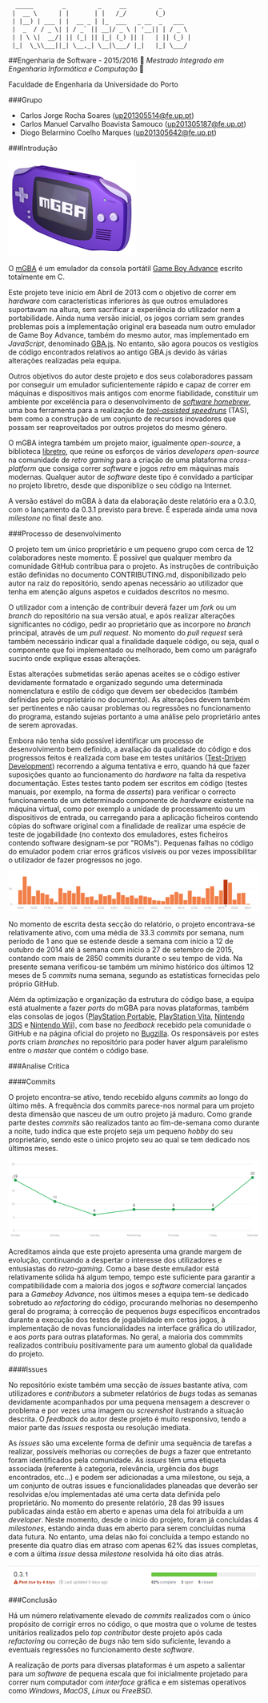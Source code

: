 ```
  _____        _         _     __         _        
 |  __ \      | |       | |   /_/        (_)       
 | |__) | ___ | |  __ _ | |_  ___   _ __  _   ___  
 |  _  / / _ \| | / _` || __|/ _ \ | '__|| | / _ \ 
 | | \ \|  __/| || (_| || |_| (_) || |   | || (_) |
 |_|  \_\\___||_| \__,_| \__|\___/ |_|   |_| \___/ 
 ```
##Engenharia de Software - 2015/2016
:floppy_disk:  *Mestrado Integrado em Engenharia Informática e Computação*   :floppy_disk:

Faculdade de Engenharia da Universidade do Porto

###Grupo
* Carlos Jorge Rocha Soares (up201305514@fe.up.pt)
* Carlos Manuel Carvalho Boavista Samouco (up201305187@fe.up.pt)
* Diogo Belarmino Coelho Marques (up201305642@fe.up.pt)

###Introdução

![](mgba-256.png)

O [mGBA](http://mgba.io) é um emulador da consola portátil [Game Boy Advance](https://en.wikipedia.org/wiki/Game_Boy_Advance) escrito totalmente em C.

Este projeto teve inicio em Abril de 2013 com o objetivo de correr em *hardware* com características inferiores às que outros emuladores suportavam na altura, sem sacrificar a experiência do utilizador nem a portabilidade. Ainda numa versão inicial, os jogos corriam sem grandes problemas pois a implementação original era baseada num outro emulador de Game Boy Advance, também do mesmo autor, mas implementado em *JavaScript*, denominado [GBA.js](https://github.com/endrift/gbajs). No entanto, são agora poucos os vestigíos de código encontrados relativos ao antigo GBA.js devido às várias alterações realizadas pela equipa.

Outros objetivos do autor deste projeto e dos seus colaboradores passam por conseguir um emulador suficientemente rápido e capaz de correr em máquinas e dispositivos mais antigos com enorme fiabilidade, constituir um ambiente por excelência para o desenvolvimento de [*software homebrew*](https://en.wikipedia.org/wiki/Homebrew_(video_games)), uma boa ferramenta para a realização de [*tool-assisted speedruns*](https://en.wikipedia.org/wiki/Tool-assisted_speedrun) (TAS), bem como a construção de um conjunto de recursos inovadores que possam ser reaproveitados por outros projetos do mesmo género.

O mGBA integra também um projeto maior, igualmente *open-source*, a biblioteca [libretro](https://github.com/libretro), que reúne os esforços de vários *developers open-source* na comunidade de *retro gaming* para a criação de uma plataforma *cross-platform* que consiga correr *software* e jogos *retro* em máquinas mais modernas. Qualquer autor de *software* deste tipo é convidado a participar no projeto libretro, desde que disponiblize o seu código na Internet.

A versão estável do mGBA à data da elaboração deste relatório era a 0.3.0, com o lançamento da 0.3.1 previsto para breve. É esperada ainda uma nova *milestone* no final deste ano.

###Processo de desenvolvimento

O projeto tem um único proprietário e um pequeno grupo com cerca de 12 colaboradores neste momento. É possivel que qualquer membro da comunidade GitHub contribua para o projeto. As instruções de contribuição estão definidas no documento CONTRIBUTING.md, disponibilizado pelo autor na raiz do repositório, sendo apenas necessário ao utilizador que tenha em atenção alguns aspetos e cuidados descritos no mesmo.

O utilizador com a intenção de contribuir deverá fazer um *fork* ou um *branch* do repositório na sua versão atual, e após realizar alterações significantes no código, pedir ao proprietário que as incorpore no *branch* principal, através de um *pull request*. No momento do *pull request* será também necessário indicar qual a finalidade daquele código, ou seja, qual o componente que foi implementado ou melhorado, bem como um parágrafo sucinto onde explique essas alterações.

Estas alterações submetidas serão apenas aceites se o código estiver devidamente formatado e organizado segundo uma determinada nomenclatura e estilo de código que devem ser obedecidos (também definidas pelo proprietário no documento). As alterações devem também ser pertinentes e não causar problemas ou regressões no funcionamento do programa, estando sujeias portanto a uma análise pelo proprietário antes de serem aprovadas.

Embora não tenha sido possível identificar um processo de desenvolvimento bem definido, a avaliação da qualidade do código e dos progressos feitos é realizada com base em testes unitários ([Test-Driven Development](https://en.wikipedia.org/wiki/Test-driven_development)) recorrendo a alguma tentativa e erro, quando há que fazer suposições quanto ao funcionamento do *hardware* na falta da respetiva documentação. Estes testes tanto podem ser escritos em código (testes manuais, por exemplo, na forma de *asserts*) para verificar o correcto funcionamento de um determinado componente de *hardware* existente na máquina virtual, como por exemplo a unidade de processamento ou um dispositivos de entrada, ou carregando para a aplicação ficheiros contendo cópias do software original com a finalidade de realizar uma espécie de teste de jogabilidade (no contexto dos emuladores, estes ficheiros contendo software designam-se por "ROMs"). Pequenas falhas no código do emulador podem criar erros gráficos visíveis ou por vezes impossibilitar o utilizador de fazer progressos no jogo.

![](commit-graph.PNG)

No momento de escrita desta secção do relatório, o projeto encontrava-se relativamente ativo, com uma média de 33.3 *commits* por semana, num período de 1 ano que se estende desde a semana com início a 12 de outubro de 2014 até à semana com início a 27 de setembro de 2015, contando com mais de 2850 commits durante o seu tempo de vida. Na presente semana verificou-se também um mínimo histórico dos últimos 12 meses de 5 *commits* numa semana, segundo as estatísticas fornecidas pelo próprio GitHub.

Além da optimização e organização da estrutura do código base, a equipa está atualmente a fazer *ports* do mGBA para novas plataformas, também elas consolas de jogos ([PlayStation Portable](https://en.wikipedia.org/wiki/PlayStation_Portable), [PlayStation Vita](https://en.wikipedia.org/wiki/PlayStation_Vita), [Nintendo 3DS](https://en.wikipedia.org/wiki/Nintendo_3DS) e [Nintendo Wii](https://en.wikipedia.org/wiki/Nintendo_Wii)), com base no *feedback* recebido pela comunidade o GitHub e na página oficial do projeto no [Bugzilla](https://endrift.com/mgba/bugs/). Os responsáveis por estes *ports* criam *branches* no repositório para poder haver algum paralelismo entre o *master* que contém o código base.

###Analise Crítica

####Commits

O projeto encontra-se ativo, tendo recebido alguns *commits* ao longo do último mês. A frequência dos commits parece-nos normal para um projeto desta dimensão que nasceu de um outro projeto já maduro. Como grande parte destes *commits* são realizados tanto ao fim-de-semana como durante a noite, tudo indica que este projeto seja um pequeno *hobby* do seu proprietário, sendo este o único projeto seu ao qual se tem dedicado nos últimos meses.

![](commit-frequency.PNG)


Acreditamos ainda que este projeto apresenta uma grande margem de evolução, continuando a despertar o interesse dos utilizadores e entusiastas do *retro-gaming*. Como a base deste emulador está relativamente sólida há algum tempo, tempo este suficiente para garantir a compatibilidade com a maioria dos jogos e *software* comercial lançados para a *Gameboy Advance*, nos últimos meses a equipa tem-se dedicado sobretudo ao *refactoring* do código, procurando melhorias no desempenho geral do programa; à correcção de pequenos *bugs* específicos encontrados durante a execução dos testes de jogabilidade em certos jogos, à implementação de novas funcionalidades na interface gráfica do utilizador, e aos *ports* para outras plataformas. No geral, a maioria dos commmits realizados contribuiu positivamente para um aumento global da qualidade do projeto.

####Issues

No repositório existe também uma secção de *issues* bastante ativa, com utilizadores e *contributors* a submeter relatórios de *bugs* todas as semanas devidamente acompanhados por uma pequena mensagem a descrever o problema e por vezes uma imagem ou *screenshot* ilustrando a situação descrita. O *feedback* do autor deste projeto é muito responsivo, tendo a maior parte das *issues* resposta ou resolução imediata.

As *issues* são uma excelente forma de definir uma sequência de tarefas a realizar, possíveís melhorias ou correções de *bugs* a fazer que entretanto foram identificados pela comunidade. As *issues* têm uma etiqueta associada (referente à categoria, relevância, urgência dos *bugs* encontrados, etc...) e podem ser adicionadas a uma milestone, ou seja, a um conjunto de outras issues e funcionalidades planeadas que deverão ser resolvidas e/ou implementadas até uma certa data definida pelo proprietário. No momento do presente relatório, 28 das 99 issues publicadas ainda estão em aberto e apenas uma dela foi atribuída a um *developer*. Neste momento, desde o inicio do projeto, foram já concluídas 4 *milestones*, estando ainda duas em aberto para serem concluídas numa data futura. No entanto, uma delas não foi concluída a tempo estando no presente dia quatro dias em atraso com apenas 62% das issues completas, e com a última *issue* dessa *milestone* resolvida há oito dias atrás.

![](milestone-due.PNG)

###Conclusão

Há um número relativamente elevado de *commits* realizados com o único propósito de corrigir erros no código, o que mostra que o volume de testes unitários realizados pelo *top contributor* deste projeto após cada *refactoring* ou correção de *bugs* não tem sido suficiente, levando a eventuais regressões no funcionamento deste *software*. 

A realização de *ports* para diversas plataformas é um aspeto a salientar para um *software* de pequena escala que foi inicialmente projetado para correr num computador com *interface* gráfica e em sistemas operativos como *Windows*, *MacOS*, *Linux* ou *FreeBSD*.

